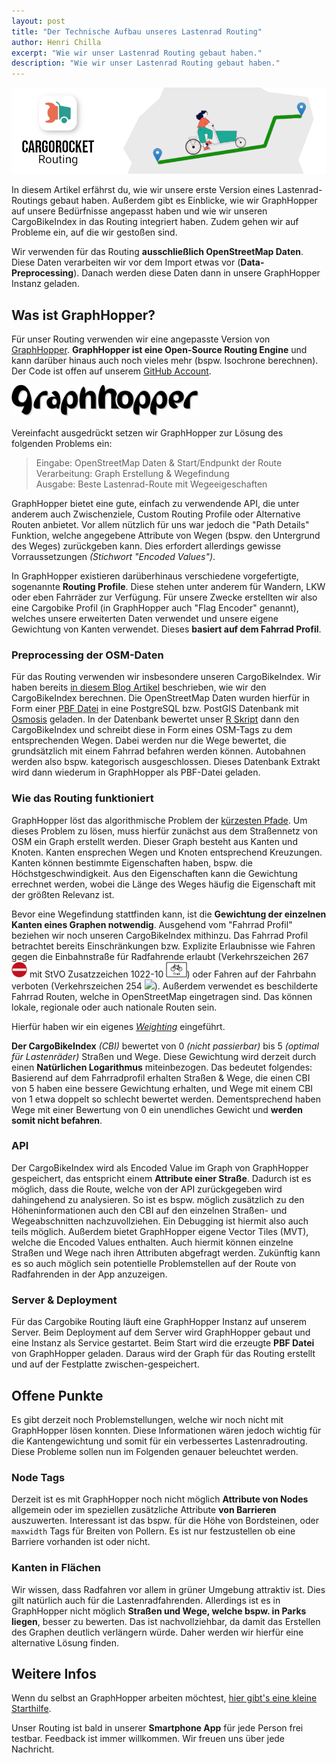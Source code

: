 ```yaml
---
layout: post
title: "Der Technische Aufbau unseres Lastenrad Routing"
author: Henri Chilla
excerpt: "Wie wir unser Lastenrad Routing gebaut haben."
description: "Wie wir unser Lastenrad Routing gebaut haben."
---
```


<img alt="Header Image mit CargoRocket Logo und Frau auf Lastenrad auf Route" src="/assets/posts/routing-header-image.png" style="max-width: 100%;" />

In diesem Artikel erfährst du, wie wir unsere erste Version eines Lastenrad-Routings gebaut haben. Außerdem gibt es Einblicke, wie wir GraphHopper auf unsere Bedürfnisse angepasst haben und wie wir unseren CargoBikeIndex in das Routing integriert haben. Zudem gehen wir auf Probleme ein, auf die wir gestoßen sind.

Wir verwenden für das Routing **ausschließlich OpenStreetMap Daten**. Diese Daten verarbeiten wir vor dem Import etwas vor (**Data-Preprocessing**). Danach werden diese Daten dann in unsere GraphHopper Instanz geladen.

## Was ist GraphHopper?

Für unser Routing verwenden wir eine angepasste Version von <a href="https://www.graphhopper.com/">GraphHopper</a>. **GraphHopper ist eine Open-Source Routing Engine** und kann darüber hinaus auch noch vieles mehr (bspw. Isochrone berechnen). Der Code ist offen auf unserem [GitHub Account](https://github.com/CargoRocket/CargoHopper).

![GraphHopper Logo](/assets/posts/graphhopper-logo.png)

Vereinfacht ausgedrückt setzen wir GraphHopper zur Lösung des folgenden Problems ein:
> Eingabe: OpenStreetMap Daten & Start/Endpunkt der Route<br>
> Verarbeitung: Graph Erstellung & Wegefindung<br>
> Ausgabe: Beste Lastenrad-Route mit Wegeeigeschaften<br>

GraphHopper bietet eine gute, einfach zu verwendende API, die unter anderem auch Zwischenziele, Custom Routing Profile oder Alternative Routen anbietet. Vor allem nützlich für uns war jedoch die "Path Details" Funktion, welche angegebene Attribute von Wegen (bspw. den Untergrund des Weges) zurückgeben kann. Dies erfordert allerdings gewisse Vorraussetzungen *(Stichwort "Encoded Values")*.

In GraphHopper existieren darüberhinaus verschiedene vorgefertigte, sogenannte **Routing Profile**. Diese stehen unter anderem für Wandern, LKW oder eben Fahrräder zur Verfügung. Für unsere Zwecke erstellten wir also eine Cargobike Profil (in GraphHopper auch "Flag Encoder" genannt), welches unsere erweiterten Daten verwendet und unsere eigene Gewichtung von Kanten verwendet. Dieses **basiert auf dem Fahrrad Profil**.

### Preprocessing der OSM-Daten
Für das Routing verwenden wir insbesondere unseren CargoBikeIndex.
Wir haben bereits [in diesem Blog Artikel](/2021/05/16/cargobikeindex.html) beschrieben, wie wir den CargoBikeIndex berechnen. Die OpenStreetMap Daten wurden hierfür in Form einer [PBF Datei](https://wiki.openstreetmap.org/wiki/DE:PBF_Format) in eine PostgreSQL bzw. PostGIS Datenbank mit [Osmosis](https://wiki.openstreetmap.org/wiki/Osmosis) geladen. In der Datenbank bewertet unser [R Skript](https://github.com/CargoRocket/OsmAnalysis) dann den CargoBikeIndex und schreibt diese in Form eines OSM-Tags zu dem entsprechenden Wegen. Dabei werden nur die Wege bewertet, die grundsätzlich mit einem Fahrrad befahren werden können. Autobahnen werden also bspw. kategorisch ausgeschlossen. Dieses Datenbank Extrakt wird dann wiederum in GraphHopper als PBF-Datei geladen.

### Wie das Routing funktioniert
GraphHopper löst das algorithmische Problem der [kürzesten Pfade](https://de.wikipedia.org/wiki/K%C3%BCrzester_Pfad). Um dieses Problem zu lösen, muss hierfür zunächst aus dem Straßennetz von OSM ein Graph erstellt werden. Dieser Graph besteht aus Kanten und Knoten. Kanten ensprechen Wegen und Knoten entsprechend Kreuzungen. Kanten können bestimmte Eigenschaften haben, bspw. die Höchstgeschwindigkeit. Aus den Eigenschaften kann die Gewichtung errechnet werden, wobei die Länge des Weges häufig die Eigenschaft mit der größten Relevanz ist.

Bevor eine Wegefindung stattfinden kann, ist die **Gewichtung der einzelnen Kanten eines Graphen notwendig**. Ausgehend vom "Fahrrad Profil" beziehen wir noch unseren CargoBikeIndex mithinzu. Das Fahrrad Profil betrachtet bereits Einschränkungen bzw. Explizite Erlaubnisse wie Fahren gegen die Einbahnstraße für Radfahrende erlaubt (Verkehrszeichen 267 <img src="/assets/posts/Zeichen-Verbot_der_Einfahrt.svg" height="25" /> mit StVO Zusatzzeichen 1022-10 <img src="/assets/posts/Zusatzzeichen-Radfahrer_frei.svg" height="25" />) oder Fahren auf der Fahrbahn verboten (Verkehrszeichen 254 <img src="/assets/posts/Zeichen-Verbot_für_Radfahrer.svg" height="25" />). Außerdem verwendet es beschilderte Fahrrad Routen, welche in OpenStreetMap eingetragen sind. Das können lokale, regionale oder auch nationale Routen sein.

Hierfür haben wir ein eigenes [*Weighting*](https://github.com/graphhopper/graphhopper/blob/3.x/docs/core/weighting.md) eingeführt.

**Der CargoBikeIndex** *(CBI)* bewertet von 0 *(nicht passierbar)* bis 5 *(optimal für Lastenräder)* Straßen und Wege. Diese Gewichtung wird derzeit durch einen **Natürlichen Logarithmus** miteinbezogen. Das bedeutet folgendes: Basierend auf dem Fahrradprofil erhalten Straßen & Wege, die einen CBI von 5 haben eine bessere Gewichtung erhalten, und Wege mit einem CBI von 1 etwa doppelt so schlecht bewertet werden. Dementsprechend haben Wege mit einer Bewertung von 0 ein unendliches Gewicht und **werden somit nicht befahren**.

### API
Der CargoBikeIndex wird als Encoded Value im Graph von GraphHopper gespeichert, das entspricht einem **Attribute einer Straße**. Dadurch ist es möglich, dass die Route, welche von der API zurückgegeben wird dahingehend zu analysieren. So ist es bspw. möglich zusätzlich zu den Höheninformationen auch den CBI auf den einzelnen Straßen- und Wegeabschnitten nachzuvollziehen. Ein Debugging ist hiermit also auch teils möglich. Außerdem bietet GraphHopper eigene Vector Tiles (MVT), welche die Encoded Values enthalten. Auch hiermit können einzelne Straßen und Wege nach ihren Attributen abgefragt werden. Zukünftig kann es so auch möglich sein potentielle Problemstellen auf der Route von Radfahrenden in der App anzuzeigen.

### Server & Deployment
Für das Cargobike Routing läuft eine GraphHopper Instanz auf unserem Server. Beim Deployment auf dem Server wird GraphHopper gebaut und eine Instanz als Service gestartet. Beim Start wird die erzeugte **PBF Datei** von GraphHopper geladen. Daraus wird der Graph für das Routing erstellt und auf der Festplatte zwischen-gespeichert.

## Offene Punkte
Es gibt derzeit noch Problemstellungen, welche wir noch nicht mit GraphHopper lösen konnten. Diese Informationen wären jedoch wichtig für die Kantengewichtung und somit für ein verbessertes Lastenradrouting. Diese Probleme sollen nun im Folgenden genauer beleuchtet werden.

### Node Tags
Derzeit ist es mit GraphHopper noch nicht möglich **Attribute von Nodes** allgemein oder im speziellen zusätzliche Attribute **von Barrieren** auszuwerten. Interessant ist das bspw. für die Höhe von Bordsteinen, oder `maxwidth` Tags für Breiten von Pollern. Es ist nur festzustellen ob eine Barriere vorhanden ist oder nicht.

### Kanten in Flächen
Wir wissen, dass Radfahren vor allem in grüner Umgebung attraktiv ist. Dies gilt natürlich auch für die Lastenradfahrenden. Allerdings ist es in GraphHopper nicht möglich **Straßen und Wege, welche bspw. in Parks liegen**, besser zu bewerten. Das ist nachvollziehbar, da damit das Erstellen des Graphen deutlich verlängern würde. Daher werden wir hierfür eine alternative Lösung finden.

## Weitere Infos
Wenn du selbst an GraphHopper arbeiten möchtest, [hier gibt's eine kleine Starthilfe](https://github.com/graphhopper/graphhopper/blob/3.x/docs/core/quickstart-from-source.md).

Unser Routing ist bald in unserer **Smartphone App** für jede Person frei testbar. Feedback ist immer willkommen. Wir freuen uns über jede Nachricht.
